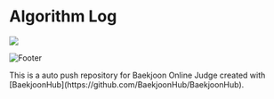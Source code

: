 # Algorithm Log
<img src="http://mazandi.herokuapp.com/api?handle=bkikis&theme=warm"/>


![Footer](https://capsule-render.vercel.app/api?type=waving&color=auto&height=200&section=footer)
<p>This is a auto push repository for Baekjoon Online Judge created with [BaekjoonHub](https://github.com/BaekjoonHub/BaekjoonHub).</p>
